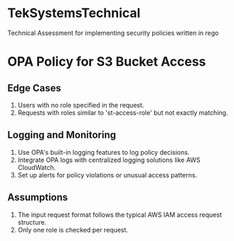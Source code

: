 # TekSystemsTechnical
Technical Assessment for implementing security policies written in rego


# OPA Policy for S3 Bucket Access

## Edge Cases
1. Users with no role specified in the request.
2. Requests with roles similar to 'st-access-role' but not exactly matching.

## Logging and Monitoring
1. Use OPA's built-in logging features to log policy decisions.
2. Integrate OPA logs with centralized logging solutions like AWS CloudWatch.
3. Set up alerts for policy violations or unusual access patterns.

## Assumptions
1. The input request format follows the typical AWS IAM access request structure.
2. Only one role is checked per request.
